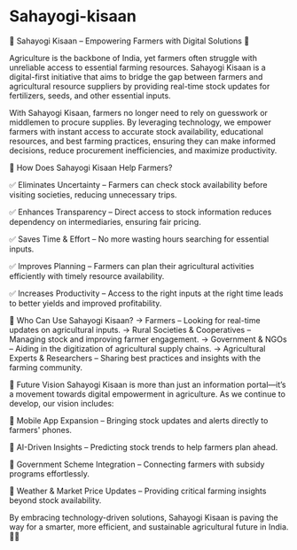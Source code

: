 # Sahayogi-kisaan

🌱 Sahayogi Kisaan – Empowering Farmers with Digital Solutions 🌱

Agriculture is the backbone of India, yet farmers often struggle with unreliable access to essential farming resources. Sahayogi Kisaan is a digital-first initiative that aims to bridge the gap between farmers and agricultural resource suppliers by providing real-time stock updates for fertilizers, seeds, and other essential inputs.

With Sahayogi Kisaan, farmers no longer need to rely on guesswork or middlemen to procure supplies. By leveraging technology, we empower farmers with instant access to accurate stock availability, educational resources, and best farming practices, ensuring they can make informed decisions, reduce procurement inefficiencies, and maximize productivity.

🌾 How Does Sahayogi Kisaan Help Farmers?

✅ Eliminates Uncertainty – Farmers can check stock availability before visiting societies, reducing unnecessary trips.

✅ Enhances Transparency – Direct access to stock information reduces dependency on intermediaries, ensuring fair pricing.

✅ Saves Time & Effort – No more wasting hours searching for essential inputs.

✅ Improves Planning – Farmers can plan their agricultural activities efficiently with timely resource availability.

✅ Increases Productivity – Access to the right inputs at the right time leads to better yields and improved profitability.


🚜 Who Can Use Sahayogi Kisaan?
-> Farmers – Looking for real-time updates on agricultural inputs.
-> Rural Societies & Cooperatives – Managing stock and improving farmer engagement.
-> Government & NGOs – Aiding in the digitization of agricultural supply chains.
-> Agricultural Experts & Researchers – Sharing best practices and insights with the farming community.

🔮 Future Vision
Sahayogi Kisaan is more than just an information portal—it’s a movement towards digital empowerment in agriculture. As we continue to develop, our vision includes:

🌟 Mobile App Expansion – Bringing stock updates and alerts directly to farmers' phones.

🌟 AI-Driven Insights – Predicting stock trends to help farmers plan ahead.

🌟 Government Scheme Integration – Connecting farmers with subsidy programs effortlessly.

🌟 Weather & Market Price Updates – Providing critical farming insights beyond stock availability.


By embracing technology-driven solutions, Sahayogi Kisaan is paving the way for a smarter, more efficient, and sustainable agricultural future in India. 🌾🚜
